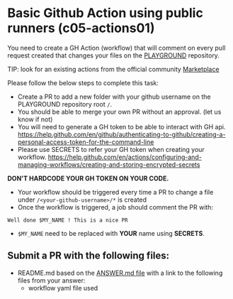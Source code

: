 # Basic Github Action using public runners (c05-actions01)

You need to create a GH Action (workflow) that will comment on every pull request created that changes your files on the [PLAYGROUND](https://github.com/devopsacademyau/playground) repository.

TIP: look for an existing actions from the official community [Marketplace](https://github.com/marketplace?type=actions)

Please follow the below steps to complete this task:

- Create a PR to add a new folder with your github username on the PLAYGROUND repository root `/`. 
- You should be able to merge your own PR without an approval. (let us know if not)
- You will need to generate a GH token to be able to interact with GH api. https://help.github.com/en/github/authenticating-to-github/creating-a-personal-access-token-for-the-command-line
- Please use SECRETS to refer your GH token when creating your workflow. https://help.github.com/en/actions/configuring-and-managing-workflows/creating-and-storing-encrypted-secrets

**DON'T HARDCODE YOUR GH TOKEN ON YOUR CODE.**

- Your workflow should be triggered every time a PR to change a file under `/<your-github-username>/*` is created
- Once the workflow is triggered, a job should comment the PR with:

`Well done $MY_NAME ! This is a nice PR`

- `$MY_NAME` need to be replaced with **YOUR** name using **SECRETS**.


## Submit a PR with the following files:
- README.md based on the [ANSWER.md file](ANSWER.md) with a link to the following files from your answer:
    - workflow yaml file used
